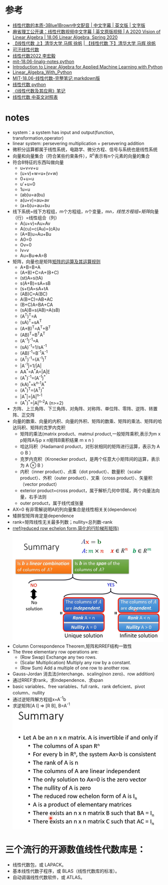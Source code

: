 # 参考
- [线性代数的本质-3Blue1Brown中文配音](https://www.bilibili.com/video/BV1ib411t7YR?p=1)[ | 中文字幕](https://www.bilibili.com/video/BV1ys411472E)[ | 英文版](https://www.youtube.com/playlist?list=PLZHQObOWTQDPD3MizzM2xVFitgF8hE_ab)[ | 文字版](https://o1zys.github.io/2018/01/03/EssenceOfLinearAlgebra/)
- [麻省理工公开课：线性代数视频中文字幕](https://open.163.com/newview/movie/courseintro?newurl=%2Fspecial%2Fopencourse%2Fdaishu.html)[ | 英文原版视频](https://ocw.mit.edu/courses/mathematics/18-06-linear-algebra-spring-2010/)[ | A 2020 Vision of Linear Algebra](https://ocw.mit.edu/resources/res-18-010-a-2020-vision-of-linear-algebra-spring-2020/index.htm)[ | 18.06 Linear Algebra, Spring 2020](https://mitmath.github.io/1806/)
- [【线性代数 上】清华大学 马辉 徐帆](https://www.bilibili.com/video/BV11z4y1f7ym/) [| 【线性代数 下】清华大学 马辉 徐帆](https://www.bilibili.com/video/BV14k4y1y7uR/)
- [可汗线性代数](https://www.khanacademy.org/math/linear-algebra)
- [线性代数2022 李宏毅](https://www.bilibili.com/video/BV16q4y1e7Cm?p=2)
- [mit-18.06-linalg-notes,python](https://github.com/apachecn/mit-18.06-linalg-notes)
- [Introduction to Linear Algebra for Applied Machine Learning with Python](https://pabloinsente.github.io/intro-linear-algebra)
- [Linear_Algebra_With_Python](https://github.com/MacroAnalyst/Linear_Algebra_With_Python)
- [MIT-18.06-线性代数-完整笔记 markdown版](https://github.com/guokaide/linear-algebra)
- [线性代数 python](https://github.com/meichaofan/linear-algebra)
- [《线性代数及其应用》笔记](https://github.com/huangtinglin/Linear-Algebra-and-Its-Applications-notes)
- [线性代数 中英文对照表](http://www.gaoshufudao.com/LinearAlgebra_Word.aspx)
# notes
- system：a system has input and output(function, transformation,operator)
- linear system: persevering multiplication + persevering addition
- 微积分运算都属于线性系统，电路学、微分方程、信号与系统也是线性系统
- 向量和向量集合（符合某些约束条件），R<sup>n</sup>表示有n个元素的向量的集合
- 符合8特征的东西叫做向量
  + u+v=v+u
  + (u+v)+w=u+(v+w)
  + 0+u=u
  + u'+u=0
  + 1u=u
  + (ab)u=a(bu)
  + a(u+v)=au+av
  + (a+b)u=au+bu
- 线下系统=线下方程组，m个方程组，n个变量，m*n，线性方程组=矩阵*向量（行）=线性组合（列）
  + A(u+v)=Au+Av
  + A(cu)=c(Au)=(cA)u
  + (A+B)u=Au+Bu
  + A0=0
  + Ov=0
  + Iv=v
  + Au=Bu=>A=B
- 矩阵，向量也是矩阵[矩阵的运算及其运算规则](http://www2.edu-edu.com.cn/lesson_crs78/self/j_0022/soft/ch0605.html)
  + A+B=B+A
  + (A+B)+C=A+(B+C)
  + (st)A=s(tA)
  + s(A+B)=sA+sB
  + (s+t)A=sA+tA
  + (AB)C=A(BC)
  + A(B+C)=AB+AC
  + (B+C)A=BA+CA
  + (sA)B=s(AB)=A(sB)
  + (A<sup>T</sup>)<sup>T</sup>=A
  + (sA)<sup>T</sup>=sA<sup>T</sup>
  + (A+B)<sup>T</sup>=A<sup>T</sup>+B<sup>T</sup>
  + (AB)<sup>T</sup>=B<sup>T</sup>A<sup>T</sup>
  + (A<sup>-1</sup>)<sup>-1</sup>=A
  + (sA)<sup>-1</sup>=1/sA<sup>-1</sup>
  + (AB)<sup>-1</sup>=B<sup>-1</sup>A<sup>-1</sup>
  + (A<sup>T</sup>)<sup>-1</sup>=(A<sup>-1</sup>)<sup>T</sup>
  + |A<sup>-1</sup>|=1/|A|
  + AA<sup>\*</sup>=A<sup>\*</sup>A=|A|E
  + (A<sup>\*</sup>)<sup>-1</sup>=(A<sup>-1</sup>)<sup>\*</sup>
  + (kA)<sup>\*</sup>=k<sup>n-1</sup>A<sup>\*</sup>
  + (A<sup>\*</sup>)<sup>T</sup>=(A<sup>T</sup>)<sup>\*</sup>
  + |A<sup>*</sup>|=|A|<sup>n-1</sup>
  + (A<sup>\*</sup>)<sup>\*</sup>=|A|<sup>n-2</sup>A (n>=2)
- 方阵、上三角阵、下三角阵、对角阵、对称阵、单位阵、零阵、逆阵、转置阵、正交阵
- 向量的数乘、向量的内积、向量的外积、矩阵的数乘、矩阵的乘法、矩阵的哈达玛积、矩阵的克罗内克积
  - 矩阵的乘法(matrix product、matmul product,一般矩阵乘积,表示为m x p矩阵A与p x n矩阵B乘积结果 m x n )
  - 哈达玛积（Hadamard product，对形状相同的矩阵进行运算，表示为 A ⊙ B ）
  - 克罗内克积（Kronecker product，是两个任意大小矩阵间的运算，表示为 A ⊗ B ）
  - 内积（inner product）、点乘（dot product）、数量积（scalar product）、外积（outer product）、叉乘（cross product）、矢量积（vector product）
  - exterior product=cross product，属于解析几何中领域，两个向量法向量，右手法则
  - outer product，属于线代或张量
- AX=0 有非零解说明A的列向量集合是线性相关关(dependence)
- 矮胖型矩阵肯定是dependence
- rank=矩阵线性无关最多列数；nullity=总列数-rank
- [rref(reduced row echelon form,简化的行阶梯形矩阵)](https://ww2.mathworks.cn/help/matlab/ref/rref.html)
![](solution.png)
- Column Correspondence Theorem,矩阵和RREF结构一致性
- The three elementary row operations are: 
  - (Row Swap) Exchange any two rows. 
  - (Scalar Multiplication) Multiply any row by a constant. 
  - (Row Sum) Add a multiple of one row to another row.
- Gauss-Jordan 消去法(interchange、scaling(non zero)、row addition)
- 通过RREF求rank，求independence、求span
- basic variables、free variables、full rank、rank deficient、pivot column、nullity
- 通过逆矩阵解方程组x=A<sup>-1</sup>b
- 求逆矩阵[A I] => [R B], B=A<sup>-1</sup>
![](invertible.png)

# 三个流行的开源数值线性代数库是：
- 线性代数包，或 LAPACK。
- 基本线性代数子程序，或 BLAS（线性代数库的标准）。
- 自动调谐线性代数软件，或 ATLAS。



